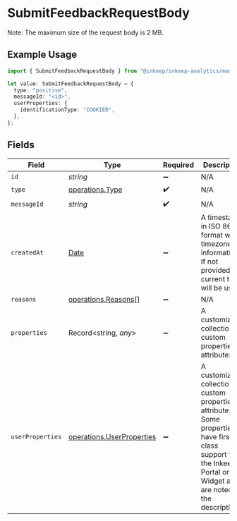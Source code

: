 # SubmitFeedbackRequestBody

Note: The maximum size of the request body is 2 MB.

## Example Usage

```typescript
import { SubmitFeedbackRequestBody } from "@inkeep/inkeep-analytics/models/operations";

let value: SubmitFeedbackRequestBody = {
  type: "positive",
  messageId: "<id>",
  userProperties: {
    identificationType: "COOKIED",
  },
};
```

## Fields

| Field                                                                                                                                                                    | Type                                                                                                                                                                     | Required                                                                                                                                                                 | Description                                                                                                                                                              |
| ------------------------------------------------------------------------------------------------------------------------------------------------------------------------ | ------------------------------------------------------------------------------------------------------------------------------------------------------------------------ | ------------------------------------------------------------------------------------------------------------------------------------------------------------------------ | ------------------------------------------------------------------------------------------------------------------------------------------------------------------------ |
| `id`                                                                                                                                                                     | *string*                                                                                                                                                                 | :heavy_minus_sign:                                                                                                                                                       | N/A                                                                                                                                                                      |
| `type`                                                                                                                                                                   | [operations.Type](../../models/operations/type.md)                                                                                                                       | :heavy_check_mark:                                                                                                                                                       | N/A                                                                                                                                                                      |
| `messageId`                                                                                                                                                              | *string*                                                                                                                                                                 | :heavy_check_mark:                                                                                                                                                       | N/A                                                                                                                                                                      |
| `createdAt`                                                                                                                                                              | [Date](https://developer.mozilla.org/en-US/docs/Web/JavaScript/Reference/Global_Objects/Date)                                                                            | :heavy_minus_sign:                                                                                                                                                       | A timestamp in ISO 8601 format with timezone information. If not provided, the current time will be used.                                                                |
| `reasons`                                                                                                                                                                | [operations.Reasons](../../models/operations/reasons.md)[]                                                                                                               | :heavy_minus_sign:                                                                                                                                                       | N/A                                                                                                                                                                      |
| `properties`                                                                                                                                                             | Record<string, *any*>                                                                                                                                                    | :heavy_minus_sign:                                                                                                                                                       | A customizable collection of custom properties or attributes.                                                                                                            |
| `userProperties`                                                                                                                                                         | [operations.UserProperties](../../models/operations/userproperties.md)                                                                                                   | :heavy_minus_sign:                                                                                                                                                       | A customizable collection of custom properties or attributes. Some properties have first class support for the Inkeep Portal or Widget and are noted in the description. |